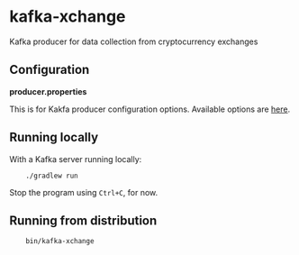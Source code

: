 kafka-xchange
=============

Kafka producer for data collection from cryptocurrency exchanges

Configuration
-------------

**producer.properties**

This is for Kakfa producer configuration options. Available options are [here](http://kafka.apache.org/documentation.html#producerconfigs).

Running locally
---------------

With a Kafka server running locally:

        ./gradlew run

Stop the program using `Ctrl+C`, for now. 

Running from distribution
-------------------------

        bin/kafka-xchange

